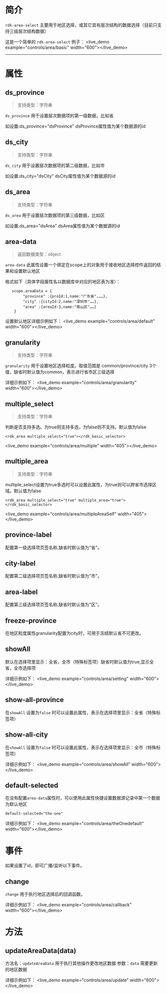 <rdk-area-select></rdk-area-select>

# 简介 #

`rdk-area-select` 主要用于地区选择，或其它具有层次结构的数据选择（目前只支持三级层次结构数据）


这是一个简单的 `rdk-area-select` 例子：
<live_demo example="controls/area/basic" width="600"></live_demo>

---
# 属性 #
## ds_province ##
> 支持类型：字符串

`ds_province` 用于设置层次数据项的第一级数据，比如省

 如设置:ds_province="dsProvince" dsProvince属性值为某个数据源的id

## ds_city ##
> 支持类型：字符串

`ds_city` 用于设置层次数据项的第二级数据，比如市

 如设置:ds_city="dsCity" dsCity属性值为某个数据源的id

## ds_area ##
 > 支持类型：字符串

 `ds_area` 用于设置层次数据项的第三级数据，比如区

  如设置:ds_area="dsArea" dsArea属性值为某个数据源的id


## area-data <binding></binding> ##

> 返回数据类型：object

`area-data` 此属性设置一个绑定在scope上的对象用于接收地区选择控件返回的结果和设置默认地区

格式如下（具体字段属性名以数据库中对应的地区表为准）：

       scope.areaData = {
        	"province" :{proId:1,name:"广东省",……},
        	"city" :{cityId:2,name:"深圳市"……},
        	"area" :{areaId:3,name:"南山区"……}
        }

设置默认地区详细示例如下：
<live_demo example="controls/area/default" width="600"></live_demo>

## granularity ##
> 支持类型：字符串

`granularity` 用于设置地区选择粒度。取值范围是 common/province/city 3个值，缺省时默认值为common，表示进行省市区三级选择

详细示例如下：
<live_demo example="controls/area/granularity" width="600"></live_demo>

## multiple_select <binding></binding> ##
>支持类型：字符串

判断是否支持多选。为true则支持多选，为false则不支持。默认值为false

    <rdk_area multiple_select="true"></rdk_basic_selector>

<live_demo example="controls/area/multiple" width="405"></live_demo>

## multiple_area <binding></binding> ##
>支持类型：字符串

multiple_select设置为true多选时可以设置此属性，为true则可以跨省市选择区域。默认值为false

    <rdk_area multiple_select="true" multiple_area="true"></rdk_basic_selector>

<live_demo example="controls/area/multipleAreaSelf" width="405"></live_demo>

## province-label ##

配置第一级选择项页签名称,缺省时默认值为"省"。

## city-label ##

配置第二级选择项页签名称,缺省时默认值为"市"。

## area-label ##

配置第三级选择项页签名称,缺省时默认值为"区"。

## freeze-province ##

在地区粒度属性granularity配置为city时，可用于冻结默认省不可更改。

## showAll ##

默认在选择项里显示：全省，全市（特殊标签项）缺省时默认值为true,显示全省，全市选择项


详细示例如下：
<live_demo example="controls/area/setting" width="600"></live_demo>

## show-all-province ##

在`showAll` 设置为`false` 时可以设置此属性，表示在选择项里显示：全省（特殊标签项）


## show-all-city ##

在`showAll` 设置为`false` 时可以设置此属性，表示在选择项里显示：全市（特殊标签项）


详细示例如下：
<live_demo example="controls/area/showAll" width="600"></live_demo>

## default-selected ##

在没有配置`area-data`属性时，可以使用此属性快捷设置数据源记录中第一个数据为默认地区

    default-selected="the-one"

详细示例如下：
<live_demo example="controls/area/theOnedefault" width="600"></live_demo>

# 事件 #

如果设置了id，即可广播/监听以下事件。

## change ##

`change` 用于执行地区选择后的回调函数。

详细示例如下：
<live_demo example="controls/area/callback" width="600"></live_demo>

# 方法 #

## updateAreaData(data) ##

方法名：`updateAreaData` 用于执行其他操作更改地区数据
参数：`data` 需要更新的地区数据

详细示例如下：
<live_demo example="controls/area/update" width="600"></live_demo>





